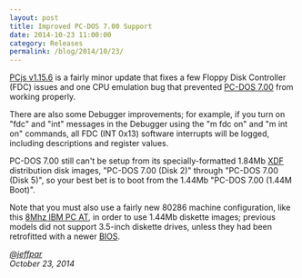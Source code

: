 ```yaml
---
layout: post
title: Improved PC-DOS 7.00 Support
date: 2014-10-23 11:00:00
category: Releases
permalink: /blog/2014/10/23/
---
```


[PCjs v1.15.6](https://github.com/jeffpar/pcjs/releases/tag/v1.15.6) is a fairly minor update that fixes a few
Floppy Disk Controller (FDC) issues and one CPU emulation bug that prevented [PC-DOS 7.00](/disks/pc/dos/ibm/7.00/)
from working properly.

There are also some Debugger improvements; for example, if you turn on "fdc" and "int" messages in the
Debugger using the "m fdc on" and "m int on" commands, all FDC (INT 0x13) software interrupts will be logged,
including descriptions and register values.

PC-DOS 7.00 still can't be setup from its specially-formatted 1.84Mb
[XDF](http://www.os2museum.com/wp/the-xdf-diskette-format/) distribution disk images, "PC-DOS 7.00 (Disk 2)"
through "PC-DOS 7.00 (Disk 5)", so your best bet is to boot from the 1.44Mb "PC-DOS 7.00 (1.44M Boot)".

Note that you must also use a fairly new 80286 machine configuration, like this
[8Mhz IBM PC AT](/devices/pc/machine/5170/ega/1152kb/rev3/debugger/),
in order to use 1.44Mb diskette images; previous models did not support 3.5-inch diskette drives, unless they had been
retrofitted with a newer [BIOS](/devices/pc/bios/5170/).

*[@jeffpar](http://twitter.com/jeffpar)*  
*October 23, 2014*
